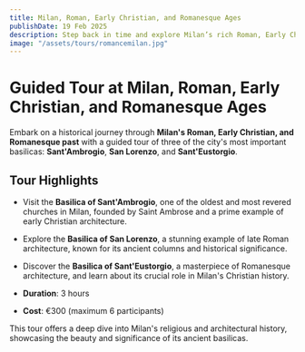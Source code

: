 ```yaml
---
title: Milan, Roman, Early Christian, and Romanesque Ages
publishDate: 19 Feb 2025
description: Step back in time and explore Milan’s rich Roman, Early Christian, and Romanesque history with a guided tour of its iconic basilicas: Sant'Ambrogio, San Lorenzo, and Sant'Eustorgio.
image: "/assets/tours/romancemilan.jpg"
---
```


# **Guided Tour at Milan, Roman, Early Christian, and Romanesque Ages**

Embark on a historical journey through **Milan's Roman, Early Christian, and Romanesque past** with a guided tour of three of the city's most important basilicas: **Sant'Ambrogio**, **San Lorenzo**, and **Sant'Eustorgio**.

## **Tour Highlights**
- Visit the **Basilica of Sant'Ambrogio**, one of the oldest and most revered churches in Milan, founded by Saint Ambrose and a prime example of early Christian architecture.
- Explore the **Basilica of San Lorenzo**, a stunning example of late Roman architecture, known for its ancient columns and historical significance.
- Discover the **Basilica of Sant'Eustorgio**, a masterpiece of Romanesque architecture, and learn about its crucial role in Milan's Christian history.

- **Duration**: 3 hours  
- **Cost**: €300 (maximum 6 participants)  

This tour offers a deep dive into Milan's religious and architectural history, showcasing the beauty and significance of its ancient basilicas.

